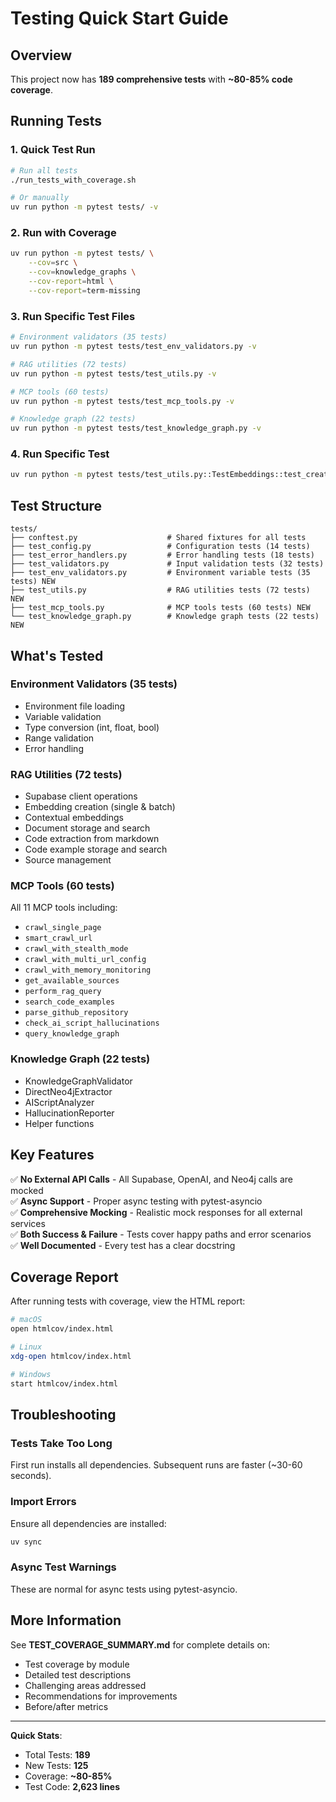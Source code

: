 # Testing Quick Start Guide

## Overview

This project now has **189 comprehensive tests** with **~80-85% code coverage**.

## Running Tests

### 1. Quick Test Run

```bash
# Run all tests
./run_tests_with_coverage.sh

# Or manually
uv run python -m pytest tests/ -v
```

### 2. Run with Coverage

```bash
uv run python -m pytest tests/ \
    --cov=src \
    --cov=knowledge_graphs \
    --cov-report=html \
    --cov-report=term-missing
```

### 3. Run Specific Test Files

```bash
# Environment validators (35 tests)
uv run python -m pytest tests/test_env_validators.py -v

# RAG utilities (72 tests)
uv run python -m pytest tests/test_utils.py -v

# MCP tools (60 tests)
uv run python -m pytest tests/test_mcp_tools.py -v

# Knowledge graph (22 tests)
uv run python -m pytest tests/test_knowledge_graph.py -v
```

### 4. Run Specific Test

```bash
uv run python -m pytest tests/test_utils.py::TestEmbeddings::test_create_embedding_success -v
```

## Test Structure

```
tests/
├── conftest.py                    # Shared fixtures for all tests
├── test_config.py                 # Configuration tests (14 tests)
├── test_error_handlers.py         # Error handling tests (18 tests)
├── test_validators.py             # Input validation tests (32 tests)
├── test_env_validators.py         # Environment variable tests (35 tests) NEW
├── test_utils.py                  # RAG utilities tests (72 tests) NEW
├── test_mcp_tools.py              # MCP tools tests (60 tests) NEW
└── test_knowledge_graph.py        # Knowledge graph tests (22 tests) NEW
```

## What's Tested

### Environment Validators (35 tests)
- Environment file loading
- Variable validation
- Type conversion (int, float, bool)
- Range validation
- Error handling

### RAG Utilities (72 tests)
- Supabase client operations
- Embedding creation (single & batch)
- Contextual embeddings
- Document storage and search
- Code extraction from markdown
- Code example storage and search
- Source management

### MCP Tools (60 tests)
All 11 MCP tools including:
- `crawl_single_page`
- `smart_crawl_url`
- `crawl_with_stealth_mode`
- `crawl_with_multi_url_config`
- `crawl_with_memory_monitoring`
- `get_available_sources`
- `perform_rag_query`
- `search_code_examples`
- `parse_github_repository`
- `check_ai_script_hallucinations`
- `query_knowledge_graph`

### Knowledge Graph (22 tests)
- KnowledgeGraphValidator
- DirectNeo4jExtractor
- AIScriptAnalyzer
- HallucinationReporter
- Helper functions

## Key Features

✅ **No External API Calls** - All Supabase, OpenAI, and Neo4j calls are mocked  
✅ **Async Support** - Proper async testing with pytest-asyncio  
✅ **Comprehensive Mocking** - Realistic mock responses for all external services  
✅ **Both Success & Failure** - Tests cover happy paths and error scenarios  
✅ **Well Documented** - Every test has a clear docstring

## Coverage Report

After running tests with coverage, view the HTML report:

```bash
# macOS
open htmlcov/index.html

# Linux
xdg-open htmlcov/index.html

# Windows
start htmlcov/index.html
```

## Troubleshooting

### Tests Take Too Long
First run installs all dependencies. Subsequent runs are faster (~30-60 seconds).

### Import Errors
Ensure all dependencies are installed:
```bash
uv sync
```

### Async Test Warnings
These are normal for async tests using pytest-asyncio.

## More Information

See **TEST_COVERAGE_SUMMARY.md** for complete details on:
- Test coverage by module
- Detailed test descriptions
- Challenging areas addressed
- Recommendations for improvements
- Before/after metrics

---

**Quick Stats**:
- Total Tests: **189**
- New Tests: **125**
- Coverage: **~80-85%**
- Test Code: **2,623 lines**
